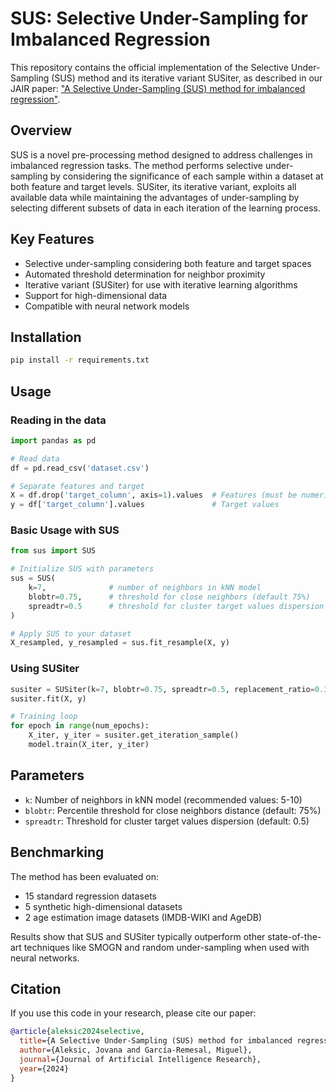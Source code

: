 # SUS: Selective Under-Sampling for Imbalanced Regression

This repository contains the official implementation of the Selective Under-Sampling (SUS) method and its iterative variant SUSiter, as described in our JAIR paper: ["A Selective Under-Sampling (SUS) method for imbalanced regression"]().

## Overview

SUS is a novel pre-processing method designed to address challenges in imbalanced regression tasks. The method performs selective under-sampling by considering the significance of each sample within a dataset at both feature and target levels. SUSiter, its iterative variant, exploits all available data while maintaining the advantages of under-sampling by selecting different subsets of data in each iteration of the learning process.

## Key Features

- Selective under-sampling considering both feature and target spaces
- Automated threshold determination for neighbor proximity
- Iterative variant (SUSiter) for use with iterative learning algorithms
- Support for high-dimensional data
- Compatible with neural network models

## Installation

```bash
pip install -r requirements.txt
```

## Usage

### Reading in the data

```python
import pandas as pd

# Read data
df = pd.read_csv('dataset.csv')

# Separate features and target
X = df.drop('target_column', axis=1).values  # Features (must be numeric, encode otherwise)
y = df['target_column'].values               # Target values
```
### Basic Usage with SUS

```python
from sus import SUS

# Initialize SUS with parameters
sus = SUS(
    k=7,              # number of neighbors in kNN model
    blobtr=0.75,      # threshold for close neighbors (default 75%)
    spreadtr=0.5      # threshold for cluster target values dispersion
)

# Apply SUS to your dataset
X_resampled, y_resampled = sus.fit_resample(X, y)
```

### Using SUSiter

```python
susiter = SUSiter(k=7, blobtr=0.75, spreadtr=0.5, replacement_ratio=0.3)
susiter.fit(X, y)

# Training loop
for epoch in range(num_epochs):
    X_iter, y_iter = susiter.get_iteration_sample()
    model.train(X_iter, y_iter)
```

## Parameters

- `k`: Number of neighbors in kNN model (recommended values: 5-10)
- `blobtr`: Percentile threshold for close neighbors distance (default: 75%)
- `spreadtr`: Threshold for cluster target values dispersion (default: 0.5)

## Benchmarking

The method has been evaluated on:
- 15 standard regression datasets
- 5 synthetic high-dimensional datasets
- 2 age estimation image datasets (IMDB-WIKI and AgeDB)

Results show that SUS and SUSiter typically outperform other state-of-the-art techniques like SMOGN and random under-sampling when used with neural networks.

## Citation

If you use this code in your research, please cite our paper:

```bibtex
@article{aleksic2024selective,
  title={A Selective Under-Sampling (SUS) method for imbalanced regression},
  author={Aleksic, Jovana and García-Remesal, Miguel},
  journal={Journal of Artificial Intelligence Research},
  year={2024}
}
```